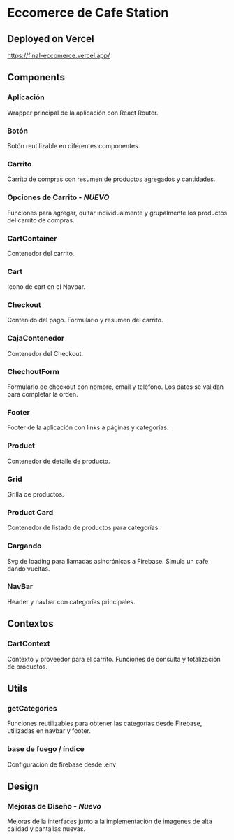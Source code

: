 #  Eccomerce de Cafe Station

## Deployed on Vercel
https://final-eccomerce.vercel.app/

## Components

###  Aplicación
Wrapper principal de la aplicación con React Router.

###  Botón
Botón reutilizable en diferentes componentes.

###  Carrito
Carrito de compras con resumen de productos agregados y cantidades.

### Opciones de Carrito - *NUEVO*
Funciones para agregar, quitar individualmente y grupalmente los productos del carrito de compras.

###  CartContainer
Contenedor del carrito.

###  Cart
Icono de cart en el Navbar.

###  Checkout
Contenido del pago. Formulario y resumen del carrito.

###  CajaContenedor
Contenedor del Checkout.

###  ChechoutForm
Formulario de checkout con nombre, email y teléfono. Los datos se validan para completar la orden.

###  Footer
Footer de la aplicación con links a páginas y categorías.

###  Product
Contenedor de detalle de producto.

###  Grid
Grilla de productos.

###  Product Card
Contenedor de listado de productos para categorías.

###  Cargando
Svg de loading para llamadas asincrónicas a Firebase. Simula un cafe dando vueltas.

###  NavBar
Header y navbar con categorías principales.

##  Contextos

###  CartContext
Contexto y proveedor para el carrito. Funciones de consulta y totalización de productos.

##  Utils

###  getCategories
Funciones reutilizables para obtener las categorías desde Firebase, utilizadas en navbar y footer.

### base de  fuego / índice
Configuración de firebase desde .env

## Design

### Mejoras de Diseño - *Nuevo*
Mejoras de la interfaces junto a la implementación de imagenes de alta calidad y pantallas nuevas.